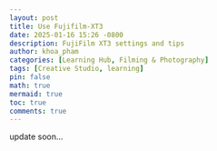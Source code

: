 ```yaml
---
layout: post
title: Use Fujifilm-XT3
date: 2025-01-16 15:26 -0800
description: FujiFilm XT3 settings and tips
author: khoa_pham
categories: [Learning Hub, Filming & Photography]
tags: [Creative Studio, learning]
pin: false
math: true
mermaid: true
toc: true
comments: true
---
```


update soon...
